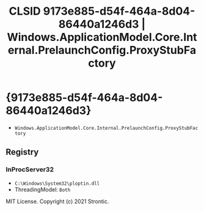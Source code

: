 ﻿---
title: "CLSID 9173e885-d54f-464a-8d04-86440a1246d3 | Windows.ApplicationModel.Core.Internal.PrelaunchConfig.ProxyStubFactory"
excerpt: What is COM-Object CLSID 9173e885-d54f-464a-8d04-86440a1246d3?
---

# {9173e885-d54f-464a-8d04-86440a1246d3}

* `Windows.ApplicationModel.Core.Internal.PrelaunchConfig.ProxyStubFactory`

## Registry


### InProcServer32

* `C:\Windows\System32\ploptin.dll`
* ThreadingModel: `Both`

MIT License. Copyright (c) 2021 Strontic.


